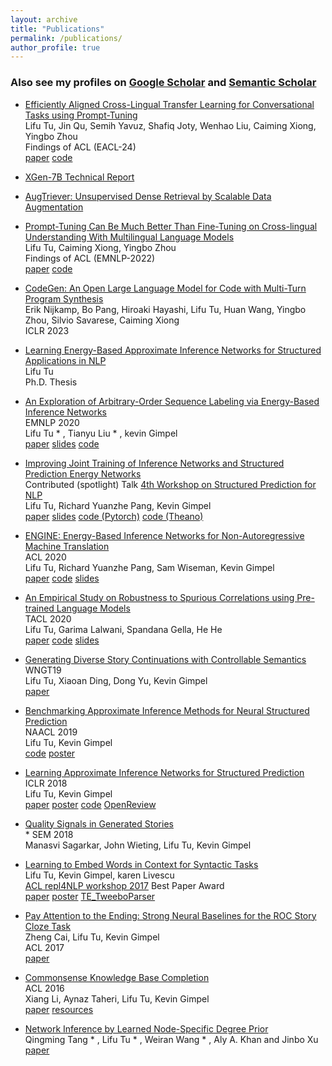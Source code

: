 ```yaml
---
layout: archive
title: "Publications"
permalink: /publications/
author_profile: true
---
```


### Also see my profiles on [Google Scholar](https://scholar.google.com/citations?hl=en&user=nSJrzBwAAAAJ) and [Semantic Scholar](https://www.semanticscholar.org/author/Lifu-Tu/3376969)


- [Efficiently Aligned Cross-Lingual Transfer Learning for Conversational Tasks using Prompt-Tuning
](https://arxiv.org/pdf/2304.01295.pdf)
<br/> Lifu Tu, Jin Qu, Semih Yavuz, Shafiq Joty, Wenhao Liu, Caiming Xiong, Yingbo Zhou
<br/> Findings of ACL (EACL-24)
<br/> [paper](https://arxiv.org/pdf/2304.01295.pdf) [code](https://github.com/salesforce/FewXC)

- [XGen-7B Technical Report](https://arxiv.org/pdf/2309.03450.pdf)

- [AugTriever: Unsupervised Dense Retrieval by Scalable Data Augmentation
](https://arxiv.org/pdf/2212.08841.pdf)


- [Prompt-Tuning Can Be Much Better Than Fine-Tuning on Cross-lingual Understanding With Multilingual Language Models](https://arxiv.org/pdf/2210.12360.pdf)
<br/> Lifu Tu, Caiming Xiong, Yingbo Zhou
<br/> Findings of ACL (EMNLP-2022)
<br/> [paper](https://arxiv.org/pdf/2210.12360.pdf) [code](https://github.com/salesforce/MPT)

- [CodeGen: An Open Large Language Model for Code with Multi-Turn Program Synthesis](https://arxiv.org/abs/2203.13474)
<br/> Erik Nijkamp, Bo Pang, Hiroaki Hayashi, Lifu Tu, Huan Wang, Yingbo Zhou, Silvio Savarese, Caiming Xiong
<br/> ICLR 2023

- [Learning Energy-Based Approximate Inference Networks for Structured Applications in NLP](https://arxiv.org/pdf/2108.12522.pdf)
<br/> Lifu Tu
<br/> Ph.D. Thesis


- [An Exploration of Arbitrary-Order Sequence Labeling via Energy-Based Inference Networks](https://arxiv.org/pdf/2010.02789.pdf)
<br/> EMNLP 2020
<br/> Lifu Tu * , Tianyu Liu * , kevin Gimpel
<br/> [paper](https://arxiv.org/abs/2010.02789.pdf") [slides](http://lifu-tu.github.io/files/HighOrderEMNLP2020.pdf) [code](https://github.com/tyliupku/Arbitrary-Order-Infnet)


- [Improving Joint Training of Inference Networks and Structured Prediction Energy Networks](https://arxiv.org/abs/1911.02891)
<br/> Contributed (spotlight) Talk [4th Workshop on Structured Prediction for NLP](https://structuredprediction.github.io/SPNLP20/schedule/)
<br/> Lifu Tu, Richard Yuanzhe Pang, Kevin Gimpel
<br/> [paper]()  [slides](http://lifu-tu.github.io/files/spnlpEMNLP2020.pdf)  [code (Pytorch)](https://github.com/tyliupku/Arbitrary-Order-Infnet)  [code (Theano)](https://github.com/lifu-tu/adv_infnet_joint")


- [ENGINE: Energy-Based Inference Networks for Non-Autoregressive Machine Translation](https://arxiv.org/abs/2005.00850)
<br/> ACL 2020
<br/> Lifu Tu, Richard Yuanzhe Pang, Sam Wiseman, Kevin Gimpel
<br/> [paper](https://arxiv.org/abs/2005.00850) [code](https://github.com/lifu-tu/ENGINE) [slides](http://lifu-tu.github.io/files/ACL2020Talk.pdf)


- [An Empirical Study on Robustness to Spurious Correlations using Pre-trained Language Models](https://arxiv.org/abs/2007.06778)
<br/> TACL 2020
<br/> Lifu Tu, Garima Lalwani, Spandana Gella, He He
<br/> [paper](https://arxiv.org/abs/2007.06778) [code](https://github.com/lifu-tu/Study-NLP-Robustness) [slides](http://lifu-tu.github.io/files/TACL2020.pdf)

- [Generating Diverse Story Continuations with Controllable Semantics](https://arxiv.org/pdf/1909.13434.pdf)
<br/> WNGT19
<br/> Lifu Tu, Xiaoan Ding, Dong Yu, Kevin Gimpel
<br/> [paper](https://arxiv.org/pdf/1909.13434.pdf)

- [Benchmarking Approximate Inference Methods for Neural Structured Prediction](https://arxiv.org/abs/1904.01138)
<br/> NAACL 2019
<br/> Lifu Tu, Kevin Gimpel
<br/> [code](https://github.com/lifu-tu/BenchmarkingApproximateInference) [poster](http://lifu-tu.github.io/files/Benchmarking_Approximate_Inference_poster.pdf)
 
- [Learning Approximate Inference Networks for Structured Prediction](https://arxiv.org/abs/1803.03376)
<br/> ICLR 2018
<br/> Lifu Tu, Kevin Gimpel
<br/> [paper]() [poster](http://lifu-tu.github.io/files/InfNet_poster.pdf) [code](https://github.com/lifu-tu/INFNET) [OpenReview](https://openreview.net/forum?id=H1WgVz-AZ) 


- [Quality Signals in Generated Stories](http://ttic.uchicago.edu/~kgimpel/papers/sagarkar+etal.starsem18.pdf) 
<br/> * SEM 2018
<br/> Manasvi Sagarkar, John Wieting, Lifu Tu, Kevin Gimpel

 - [Learning to Embed Words in Context for Syntactic Tasks](https://arxiv.org/abs/1706.02807)
<br/> Lifu Tu, Kevin Gimpel, karen Livescu
<br/> [ACL repl4NLP workshop 2017](https://sites.google.com/site/repl4nlp2017/accepted-papers) Best Paper Award
<br/> [paper](https://arxiv.org/abs/1706.02807) [poster](http://lifu-tu.github.io/files/rep4nlp.pdf) [TE\_TweeboParser](https://github.com/lifu-tu/TE_TweeboParser")


- [Pay Attention to the Ending: Strong Neural Baselines for the ROC Story Cloze Task](https://aclanthology.org/P17-2097/)
<br/> Zheng Cai, Lifu Tu, Kevin Gimpel
<br/> ACL 2017
<br/> [paper](https://aclanthology.org/P17-2097/)


- [Commonsense Knowledge Base Completion](http://aclweb.org/anthology/P16-1137)
<br/> ACL 2016
<br/> Xiang Li, Aynaz Taheri, Lifu Tu, Kevin Gimpel
<br/> [paper](http://aclweb.org/anthology/P16-1137) [resources](http://ttic.uchicago.edu/~kgimpel/commonsense.html)


- [Network Inference by Learned Node-Specific Degree Prior](https://arxiv.org/pdf/1602.02386v1.pdf)
<br/> Qingming Tang * , Lifu Tu * , Weiran Wang * , Aly A. Khan and Jinbo Xu
<br/> [paper](https://arxiv.org/pdf/1602.02386v1.pdf)

<!--
#{% if author.googlescholar %}
  You can also find my articles on <u><a href="{{author.googlescholar}}">my Google Scholar profile</a>.</u>
#{% endif %}

#{% include base_path %}

#{% for post in site.publications reversed %}
#  {% include archive-single.html %}
#{% endfor %}

-->
